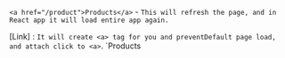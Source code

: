 `<a href="/product">Products</a>`
    -   `This will refresh the page, and in React app it will load entire app again.`

[Link] : `It will create <a> tag for you and preventDefault page load, and attach click to <a>`.
`<Link to="/products">Products</Link>   